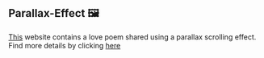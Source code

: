 ## Parallax-Effect 🖼️
[This](https://github.com/luizaluz29/parallax-effect) website contains a love poem shared using a parallax scrolling effect. 
<br>Find more details by clicking [here](https://github.com/luizaluz29/parallax-effect)
